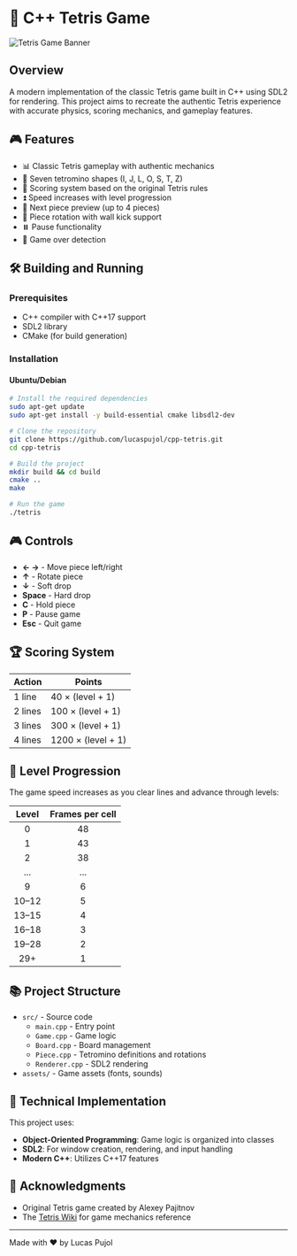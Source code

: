 # 🧩 C++ Tetris Game

![Tetris Game Banner](https://images.ctfassets.net/u4t0f0gy4xt5/3kmer2KOGBKyLNuqnncZQA/7a7f2befc358116e633ee017277660d8/Tetris_banner.jpg?w=1200&h=630&q=50&fit=fill&f=top)

## Overview

A modern implementation of the classic Tetris game built in C++ using SDL2 for rendering. This project aims to recreate the authentic Tetris experience with accurate physics, scoring mechanics, and gameplay features.

## 🎮 Features

- 📊 Classic Tetris gameplay with authentic mechanics
- 🧱 Seven tetromino shapes (I, J, L, O, S, T, Z)
- 🔢 Scoring system based on the original Tetris rules
- ⏫ Speed increases with level progression
- 👀 Next piece preview (up to 4 pieces)
- 🔄 Piece rotation with wall kick support
- ⏸️ Pause functionality
- 🏁 Game over detection

<!-- ## 🖼️ Screenshots -->

<!-- Nothing there yet!! -->

<!-- ![Gameplay Screenshot](https://i.imgur.com/pBGHNMQ.png) -->

## 🛠️ Building and Running

### Prerequisites

- C++ compiler with C++17 support
- SDL2 library
- CMake (for build generation)

### Installation

#### Ubuntu/Debian

```bash
# Install the required dependencies
sudo apt-get update
sudo apt-get install -y build-essential cmake libsdl2-dev

# Clone the repository
git clone https://github.com/lucaspujol/cpp-tetris.git
cd cpp-tetris

# Build the project
mkdir build && cd build
cmake ..
make

# Run the game
./tetris
```

## 🎮 Controls

- **← →** - Move piece left/right
- **↑** - Rotate piece
- **↓** - Soft drop
- **Space** - Hard drop
- **C** - Hold piece
- **P** - Pause game
- **Esc** - Quit game

## 🏆 Scoring System

| Action | Points |
|--------|--------|
| 1 line | 40 × (level + 1) |
| 2 lines | 100 × (level + 1) |
| 3 lines | 300 × (level + 1) |
| 4 lines | 1200 × (level + 1) |

## 🚀 Level Progression

The game speed increases as you clear lines and advance through levels:

| **Level**   | **Frames per cell** |
|:----------:|:------------------:|
|     0      |        48          |
|     1      |        43          |
|     2      |        38          |
|   ...      |       ...          |
|     9      |         6          |
|  10–12     |         5          |
|  13–15     |         4          |
|  16–18     |         3          |
|  19–28     |         2          |
|   29+      |         1          |

## 📚 Project Structure

- `src/` - Source code
  - `main.cpp` - Entry point
  - `Game.cpp` - Game logic
  - `Board.cpp` - Board management
  - `Piece.cpp` - Tetromino definitions and rotations
  - `Renderer.cpp` - SDL2 rendering
- `assets/` - Game assets (fonts, sounds)

## 🧠 Technical Implementation

This project uses:
- **Object-Oriented Programming**: Game logic is organized into classes
- **SDL2**: For window creation, rendering, and input handling
- **Modern C++**: Utilizes C++17 features

## 👏 Acknowledgments

- Original Tetris game created by Alexey Pajitnov
- The [Tetris Wiki](https://tetris.fandom.com/wiki/Tetris_Wiki) for game mechanics reference

---

Made with ❤️ by Lucas Pujol